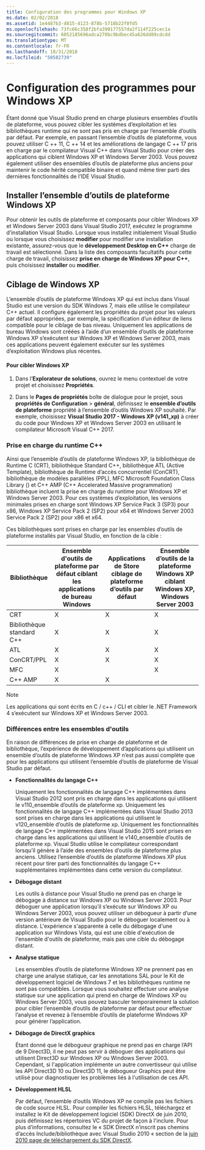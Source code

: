 ```yaml
---
title: Configuration des programmes pour Windows XP
ms.date: 02/02/2018
ms.assetid: 1e4487b3-d815-4123-878b-5718b22f0fd5
ms.openlocfilehash: 73fc66c358f2bfa390177557da2f114f225cec1a
ms.sourcegitcommit: 6052185696adca270bc9bdbec45a626dd89cdcdd
ms.translationtype: MT
ms.contentlocale: fr-FR
ms.lasthandoff: 10/31/2018
ms.locfileid: "50582739"
---
```

# <a name="configuring-programs-for-windows-xp"></a>Configuration des programmes pour Windows XP

Étant donné que Visual Studio prend en charge plusieurs ensembles d’outils de plateforme, vous pouvez cibler les systèmes d’exploitation et les bibliothèques runtime qui ne sont pas pris en charge par l’ensemble d’outils par défaut. Par exemple, en passant l’ensemble d’outils de plateforme, vous pouvez utiliser C ++ 11, C ++ 14 et les améliorations de langage C ++ 17 pris en charge par le compilateur Visual C++ dans Visual Studio pour créer des applications qui ciblent Windows XP et Windows Server 2003. Vous pouvez également utiliser des ensembles d’outils de plateforme plus anciens pour maintenir le code hérité compatible binaire et quand même tirer parti des dernières fonctionnalités de l’IDE Visual Studio.

## <a name="install-the-windows-xp-platform-toolset"></a>Installer l’ensemble d’outils de plateforme Windows XP

Pour obtenir les outils de plateforme et composants pour cibler Windows XP et Windows Server 2003 dans Visual Studio 2017, exécutez le programme d’installation Visual Studio. Lorsque vous installez initialement Visual Studio ou lorsque vous choisissez **modifier** pour modifier une installation existante, assurez-vous que le **développement Desktop en C++** charge de travail est sélectionné. Dans la liste des composants facultatifs pour cette charge de travail, choisissez **prise en charge de Windows XP pour C++**, puis choisissez **installer** ou **modifier**.

## <a name="windows-xp-targeting-experience"></a>Ciblage de Windows XP

L’ensemble d’outils de plateforme Windows XP qui est inclus dans Visual Studio est une version du SDK Windows 7, mais elle utilise le compilateur C++ actuel. Il configure également les propriétés du projet pour les valeurs par défaut appropriées, par exemple, la spécification d’un éditeur de liens compatible pour le ciblage de bas niveau. Uniquement les applications de bureau Windows sont créées à l’aide d’un ensemble d’outils de plateforme Windows XP s’exécutent sur Windows XP et Windows Server 2003, mais ces applications peuvent également exécuter sur les systèmes d’exploitation Windows plus récentes.

#### <a name="to-target-windows-xp"></a>Pour cibler Windows XP

1. Dans l’**Explorateur de solutions**, ouvrez le menu contextuel de votre projet et choisissez **Propriétés**.

1. Dans le **Pages de propriétés** boîte de dialogue pour le projet, sous **propriétés de Configuration** > **général**, définissez le **ensemble d’outils de plateforme** propriété à l’ensemble d’outils Windows XP souhaité. Par exemple, choisissez **Visual Studio 2017 - Windows XP (v141_xp)** à créer du code pour Windows XP et Windows Server 2003 en utilisant le compilateur Microsoft Visual C++ 2017.

### <a name="c-runtime-support"></a>Prise en charge du runtime C++

Ainsi que l’ensemble d’outils de plateforme Windows XP, la bibliothèque de Runtime C (CRT), bibliothèque Standard C++, bibliothèque ATL (Active Template), bibliothèque de Runtime d’accès concurrentiel (ConCRT), bibliothèque de modèles parallèles (PPL), MFC Microsoft Foundation Class Library () et C++ AMP (C++ Accelerated Massive programmation) bibliothèque incluent la prise en charge du runtime pour Windows XP et Windows Server 2003. Pour ces systèmes d’exploitation, les versions minimales prises en charge sont Windows XP Service Pack 3 (SP3) pour x86, Windows XP Service Pack 2 (SP2) pour x64 et Windows Server 2003 Service Pack 2 (SP2) pour x86 et x64.

Ces bibliothèques sont prises en charge par les ensembles d’outils de plateforme installés par Visual Studio, en fonction de la cible :

|Bibliothèque|Ensemble d'outils de plateforme par défaut ciblant les applications de bureau Windows|Applications de Store ciblage de plateforme d’outils par défaut|Ensemble d’outils de la plateforme Windows XP ciblant Windows XP, Windows Server 2003|
|---|---|---|---|
|CRT|X|X|X|
|Bibliothèque standard C++|X|X|X|
|ATL|X|X|X|
|ConCRT/PPL|X|X|X|
|MFC|X||X|
|C++ AMP|X|X||

> [!NOTE]
> Les applications qui sont écrits en C / c++ / CLI et cibler le .NET Framework 4 s’exécutent sur Windows XP et Windows Server 2003.

### <a name="differences-between-the-toolsets"></a>Différences entre les ensembles d'outils

En raison de différences de prise en charge de plateforme et de bibliothèque, l’expérience de développement d’applications qui utilisent un ensemble d’outils de plateforme Windows XP n’est pas aussi complète que pour les applications qui utilisent l’ensemble d’outils de plateforme de Visual Studio par défaut.

- **Fonctionnalités du langage C++**

   Uniquement les fonctionnalités de langage C++ implémentées dans Visual Studio 2012 sont pris en charge dans les applications qui utilisent le v110\_ensemble d’outils de plateforme xp. Uniquement les fonctionnalités de langage C++ implémentées dans Visual Studio 2013 sont prises en charge dans les applications qui utilisent le v120\_ensemble d’outils de plateforme xp. Uniquement les fonctionnalités de langage C++ implémentées dans Visual Studio 2015 sont prises en charge dans les applications qui utilisent le v140\_ensemble d’outils de plateforme xp. Visual Studio utilise le compilateur correspondant lorsqu’il génère à l’aide des ensembles d’outils de plateforme plus anciens. Utilisez l’ensemble d’outils de plateforme Windows XP plus récent pour tirer parti des fonctionnalités du langage C++ supplémentaires implémentées dans cette version du compilateur.

- **Débogage distant**

   Les outils à distance pour Visual Studio ne prend pas en charge le débogage à distance sur Windows XP ou Windows Server 2003. Pour déboguer une application lorsqu’il s’exécute sur Windows XP ou Windows Server 2003, vous pouvez utiliser un débogueur à partir d’une version antérieure de Visual Studio pour le déboguer localement ou à distance. L'expérience s'apparente à celle du débogage d'une application sur Windows Vista, qui est une cible d'exécution de l'ensemble d'outils de plateforme, mais pas une cible du débogage distant.

- **Analyse statique**

   Les ensembles d’outils de plateforme Windows XP ne prennent pas en charge une analyse statique, car les annotations SAL pour le Kit de développement logiciel de Windows 7 et les bibliothèques runtime ne sont pas compatibles. Lorsque vous souhaitez effectuer une analyse statique sur une application qui prend en charge de Windows XP ou Windows Server 2003, vous pouvez basculer temporairement la solution pour cibler l’ensemble d’outils de plateforme par défaut pour effectuer l’analyse et revenez à l’ensemble d’outils de plateforme Windows XP pour générer l’application.

- **Débogage de DirectX graphics**

   Étant donné que le débogueur graphique ne prend pas en charge l’API de 9 Direct3D, il ne peut pas servir à déboguer des applications qui utilisent Direct3D sur Windows XP ou Windows Server 2003. Cependant, si l'application implémente un autre convertisseur qui utilise les API Direct3D 10 ou Direct3D 11, le débogueur Graphics peut être utilisé pour diagnostiquer les problèmes liés à l'utilisation de ces API.

- **Développement HLSL**

   Par défaut, l’ensemble d’outils Windows XP ne compile pas les fichiers de code source HLSL. Pour compiler les fichiers HLSL, téléchargez et installez le Kit de développement logiciel (SDK) DirectX de juin 2010, puis définissez les répertoires VC du projet de façon à l'inclure. Pour plus d’informations, consultez le « SDK DirectX n’inscrit pas chemins d’accès Include/bibliothèque avec Visual Studio 2010 « section de la [juin 2010 page de téléchargement du SDK DirectX](http://www.microsoft.com/download/details.aspx?displaylang=en&id=6812).
